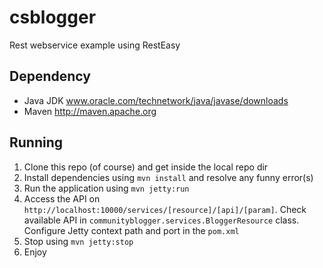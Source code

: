 # csblogger
Rest webservice example using RestEasy

## Dependency
* Java JDK www.oracle.com/technetwork/java/javase/downloads
* Maven http://maven.apache.org

## Running
1. Clone this repo (of course) and get inside the local repo dir
2. Install dependencies using `mvn install` and resolve any funny error(s)
3. Run the application using `mvn jetty:run`
4. Access the API on `http://localhost:10000/services/[resource]/[api]/[param]`. Check available API in `communityblogger.services.BloggerResource` class. Configure Jetty context path and port in the `pom.xml`
5. Stop using `mvn jetty:stop`
6. Enjoy
